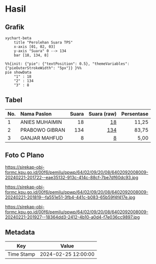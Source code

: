 # Hasil

## Grafik

```mermaid
xychart-beta
    title "Perolehan Suara TPS"
    x-axis [01, 02, 03]
    y-axis "Suara" 0 --> 134
    bar [18, 134, 8]
```

```mermaid
%%{init: {"pie": {"textPosition": 0.5}, "themeVariables": {"pieOuterStrokeWidth": "5px"}} }%%
pie showData
    "1" : 18
    "2" : 134
    "3" : 8
```

## Tabel

| No. | Nama Paslon    | Suara | Suara (raw) | Persentase |
|:--- |:-------------- | -----:| -----------:| ----------:|
| 1   | ANIES MUHAIMIN | 18    | [18][p-1]   | 11,25      |
| 2   | PRABOWO GIBRAN | 134   | [134][p-2]  | 83,75      |
| 3   | GANJAR MAHFUD  | 8     | [8][p-3]    | 5,00       |


[p-1]: https://github.com/gigit-pemilu/pemilu-2024-64-kalimantan-timur/blob/main/pilpres/hitung-suara/sub/64-kalimantan-timur/sub/02-kutai-kartanegara/sub/09-kenohan/sub/2008-tuana-tuha/sub/009-tps/sub/paslon-1.txt
[p-2]: https://github.com/gigit-pemilu/pemilu-2024-64-kalimantan-timur/blob/main/pilpres/hitung-suara/sub/64-kalimantan-timur/sub/02-kutai-kartanegara/sub/09-kenohan/sub/2008-tuana-tuha/sub/009-tps/sub/paslon-2.txt
[p-3]: https://github.com/gigit-pemilu/pemilu-2024-64-kalimantan-timur/blob/main/pilpres/hitung-suara/sub/64-kalimantan-timur/sub/02-kutai-kartanegara/sub/09-kenohan/sub/2008-tuana-tuha/sub/009-tps/sub/paslon-3.txt

## Foto C Plano

https://sirekap-obj-formc.kpu.go.id/00f6/pemilu/ppwp/64/02/09/20/08/6402092008009-20240221-201722--eae35132-913c-414c-88cf-7be7df60dc93.jpg

https://sirekap-obj-formc.kpu.go.id/00f6/pemilu/ppwp/64/02/09/20/08/6402092008009-20240221-201819--fa551e51-3fb4-441c-b083-65b59f4f417e.jpg

https://sirekap-obj-formc.kpu.go.id/00f6/pemilu/ppwp/64/02/09/20/08/6402092008009-20240221-201927--18364dd3-2412-4b10-a0d4-f7e036cc9897.jpg


## Metadata

| Key        | Value               |
| ---------- | ------------------- |
| Time Stamp | 2024-02-25 12:00:00 |



